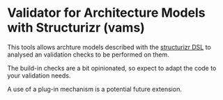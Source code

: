 # Validator for Architecture Models with Structurizr (vams)

This tools allows archture models described with the [structurizr DSL](https://github.com/structurizr/dsl) to analysed an validation checks to be performed on them.

The build-in checks are a bit opinionated, so expect to adapt the code to your validation needs.

A use of a plug-in mechanism is a potential future extension.
